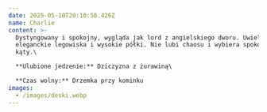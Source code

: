 ```yaml
---
date: 2025-05-10T20:10:58.426Z
name: Charlie
content: >-
  Dystyngowany i spokojny, wygląda jak lord z angielskiego dworu. Uwielbia
  eleganckie legowiska i wysokie półki. Nie lubi chaosu i wybiera spokojne
  kąty.\

  **Ulubione jedzenie:** Dziczyzna z żurawiną\

  **Czas wolny:** Drzemka przy kominku
images:
  - /images/deski.webp
---
```

